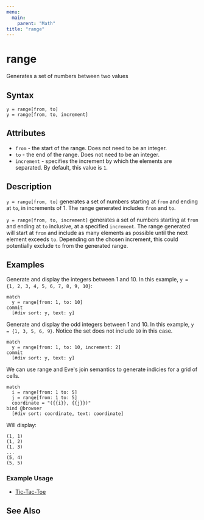 ```yaml
---
menu:
  main:
    parent: "Math"
title: "range"
---
```


# range

Generates a set of numbers between two values 

## Syntax

```eve
y = range[from, to]
y = range[from, to, increment]
```

## Attributes

- `from` - the start of the range. Does not need to be an integer.
- `to` - the end of the range. Does not need to be an integer.
- `increment` - specifies the increment by which the elements are separated. By default, this value is `1`.

## Description

`y = range[from, to]` generates a set of numbers starting at `from` and ending at `to`, in increments of 1. The range generated includes `from` and `to`.

`y = range[from, to, increment]` generates a set of numbers starting at `from` and ending at `to` inclusive, at a specified `increment`. The range generated will start at `from` and include as many elements as possible until the next element exceeds `to`. Depending on the chosen increment, this could potentially exclude `to` from the generated range.

## Examples

Generate and display the integers between 1 and 10. In this example, `y = {1, 2, 3, 4, 5, 6, 7, 8, 9, 10}`:

```eve
match
  y = range[from: 1, to: 10]
commit
  [#div sort: y, text: y]
```

Generate and display the odd integers between 1 and 10. In this example, `y = {1, 3, 5, 6, 9}`. Notice the set does not include `10` in this case.

```eve
match
  y = range[from: 1, to: 10, increment: 2]
commit
  [#div sort: y, text: y]
```

We can use range and Eve's join semantics to generate indicies for a grid of cells.

```eve
match
  i = range[from: 1 to: 5]
  j = range[from: 1 to: 5]
  coordinate = "({{i}}, {{j}})"
bind @browser
  [#div sort: coordinate, text: coordinate]
``` 

Will display:

```
(1, 1)
(1, 2)
(1, 3)
...
(5, 4)
(5, 5)
```

### Example Usage

- [Tic-Tac-Toe](https://github.com/witheve/Eve/blob/master/examples/tic-tac-toe.eve#L25)

## See Also